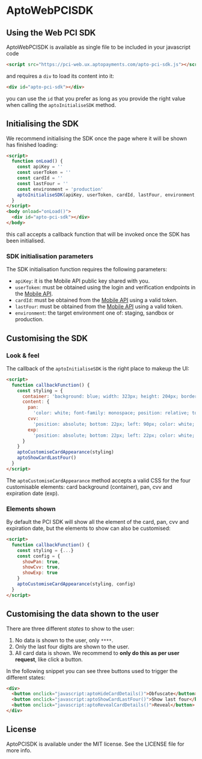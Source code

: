 # AptoWebPCISDK

## Using the Web PCI SDK

AptoWebPCISDK is available as single file to be included in your javascript code

```html
<script src="https://pci-web.ux.aptopayments.com/apto-pci-sdk.js"></script>
```

and requires a `div` to load its content into it:

```html
<div id="apto-pci-sdk"></div>
```

you can use the `id` that you prefer as long as you provide the right value when calling the `aptoInitialiseSDK` method.

## Initialising the SDK

We recommend initialising the SDK once the page where it will be shown has finished loading:

```html
<script>
  function onLoad() {
    const apiKey = ''
    const userToken = ''
    const cardId = ''
    const lastFour = ''
    const environment = 'production'
    aptoInitialiseSDK(apiKey, userToken, cardId, lastFour, environment, 'apto-pci-sdk', callbackFunction)
  }
</script>
<body onload="onLoad()">
  <div id="apto-pci-sdk"></div>
</body>
```

this call accepts a callback function that will be invoked once the SDK has been initialised.

### SDK initialisation parameters

The SDK initialisation function requires the following parameters:

- `apiKey`: it is the Mobile API public key shared with you.
- `userToken`: must be obtained using the login and verification endpoints in the [Mobile API](https://www.aptopayments.com/refs/MobileAPI.html).
- `cardId`: must be obtained from the [Mobile API](https://www.aptopayments.com/refs/MobileAPI.html) using a valid token.
- `lastFour`: must be obtained from the [Mobile API](https://www.aptopayments.com/refs/MobileAPI.html) using a valid token.
- `environment`: the target environment one of: staging, sandbox or production.

## Customising the SDK

### Look & feel

The callback of the `aptoInitialiseSDK` is the right place to makeup the UI:

```html
<script>
  function callbackFunction() {
    const styling = {
      container: 'background: blue; width: 323px; height: 204px; border-radius: 8px;',
      content: {
        pan:
          'color: white; font-family: monospace; position: relative; top: 90px; font-size: 26px; text-align: center; font-weight: 600; text-shadow: 0 1px 1px rgba(43, 45, 53, 0.3);',
        cvv:
          'position: absolute; bottom: 22px; left: 90px; color: white; font-family: monospace; font-size: 16px; text-shadow: 0 1px 1px rgba(43, 45, 53, 0.3);',
        exp:
          'position: absolute; bottom: 22px; left: 22px; color: white; font-family: monospace; font-size: 16px; text-shadow: 0 1px 1px rgba(43, 45, 53, 0.3);'
      }
    }
    aptoCustomiseCardAppearance(styling)
    aptoShowCardLastFour()
  }
</script>
```

The `aptoCustomiseCardAppearance` method accepts a valid CSS for the four customisable elements: card background (container), pan, cvv and expiration date (exp).

### Elements shown

By default the PCI SDK will show all the element of the card, pan, cvv and expiration date, but the elements to show can also be customised:

```html
<script>
  function callbackFunction() {
    const styling = {...}
    const config = {
      showPan: true,
      showCvv: true,
      showExp: true
    }
    aptoCustomiseCardAppearance(styling, config)
  }
</script>
```

## Customising the data shown to the user

There are three different _states_ to show to the user:

1. No data is shown to the user, only `****`.
2. Only the last four digits are shown to the user.
3. All card data is shown. We recommend to **only do this as per user request**, like click a button.

In the following snippet you can see three buttons used to trigger the different states:

```html
<div>
  <button onclick="javascript:aptoHideCardDetails()">Obfuscate</button>
  <button onclick="javascript:aptoShowCardLastFour()">Show last four</button>
  <button onclick="javascript:aptoRevealCardDetails()">Reveal</button>
</div>
```

## License

AptoPCISDK is available under the MIT license. See the LICENSE file for more info.
